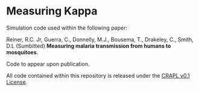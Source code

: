 Measuring Kappa
===================

Simulation code used within the following paper:

Reiner, R.C. Jr, Guerra, C., Donnelly, M.J., Bousema, T., Drakeley, C., Smith, D.L (Sumbitted) **Measuring malaria transmission from humans to mosquitoes**.

Code to appear upon publication.

All code contained within this repository is released under the [CRAPL v0.1 License](http://matt.might.net/articles/crapl/).
